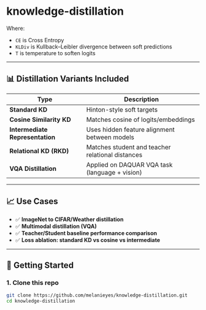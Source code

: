 # knowledge-distillation

Where:
- `CE` is Cross Entropy
- `KLDiv` is Kullback–Leibler divergence between soft predictions
- `T` is temperature to soften logits

---

## 📊 Distillation Variants Included

| Type                           | Description                                       |
|--------------------------------|---------------------------------------------------|
| **Standard KD**                | Hinton-style soft targets                        |
| **Cosine Similarity KD**       | Matches cosine of logits/embeddings              |
| **Intermediate Representation**| Uses hidden feature alignment between models     |
| **Relational KD (RKD)**        | Matches student and teacher relational distances |
| **VQA Distillation**           | Applied on DAQUAR VQA task (language + vision)   |

---

## 📈 Use Cases

- ✅ **ImageNet to CIFAR/Weather distillation**
- ✅ **Multimodal distillation (VQA)**
- ✅ **Teacher/Student baseline performance comparison**
- ✅ **Loss ablation: standard KD vs cosine vs intermediate**

---

## 🚀 Getting Started

### 1. Clone this repo
```bash
git clone https://github.com/melanieyes/knowledge-distillation.git
cd knowledge-distillation
